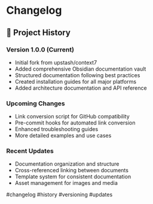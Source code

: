 # Changelog

## 📝 Project History

### Version 1.0.0 (Current)
- Initial fork from upstash/context7
- Added comprehensive Obsidian documentation vault
- Structured documentation following best practices
- Created installation guides for all major platforms
- Added architecture documentation and API reference

### Upcoming Changes
- Link conversion script for GitHub compatibility
- Pre-commit hooks for automated link conversion
- Enhanced troubleshooting guides
- More detailed examples and use cases

### Recent Updates
- Documentation organization and structure
- Cross-referenced linking between documents
- Template system for consistent documentation
- Asset management for images and media

#changelog #history #versioning #updates